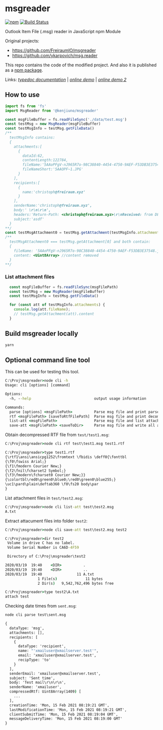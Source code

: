 # msgreader

[![npm](https://img.shields.io/npm/v/@kenjiuno/msgreader)](https://www.npmjs.com/package/@kenjiuno/msgreader)
[![Build Status](https://dev.azure.com/HiraokaHyperTools/msgreader/_apis/build/status/HiraokaHyperTools.msgreader?branchName=master)](https://dev.azure.com/HiraokaHyperTools/msgreader/_build/latest?definitionId=7&branchName=master)

Outlook Item File (.msg) reader in JavaScript npm Module

Original projects:

- https://github.com/FreiraumIO/msgreader
- https://github.com/ykarpovich/msg.reader

This repo contains the code of the modified project.
And also it is published as a [npm package](https://www.npmjs.com/package/@kenjiuno/msgreader).

Links: [_typedoc documentation_](https://hiraokahypertools.github.io/msgreader/typedoc/) | [_online demo_](https://hiraokahypertools.github.io/msgreader_demo/) | [_online demo 2_](https://hiraokahypertools.github.io/msgreader_demo2/)

## How to use

```javascript
import fs from 'fs'
import MsgReader from '@kenjiuno/msgreader'

const msgFileBuffer = fs.readFileSync('./data/test.msg')
const testMsg = new MsgReader(msgFileBuffer)
const testMsgInfo = testMsg.getFileData()
/**
  testMsgInfo contains:
  {
    attachments:[
      {
        dataId:62,
        contentLength:122784,
        fileName:'5AAoPFgV-nJ965R7o-98C38840-4454-4750-9AEF-F53DB3E37548.jpg',
        fileNameShort:'5AAOPF~1.JPG'
      }
    ],
    recipients:[
      {
        name:'christoph@freiraum.xyz'
      }
    ],
    senderName:'christoph@freiraum.xyz',
    body:' \r\n\r\n',
    headers:'Return-Path: <christoph@freiraum.xyz>\r\nReceived: from DESKTOPGBT9Q6P (HSI-KBW-109-193-162-142.hsi7.kabel-badenwuerttemberg.de. [109.193.162.142])\r\n        by smtp.gmail.com with ESMTPSA id q81sm10535131wmg.8.2018.03.23.09.06.30\r\n        for <christoph@freiraum.xyz>\r\n        (version=TLS1_2 cipher=ECDHE-RSA-AES128-GCM-SHA256 bits=128/128);\r\n        Fri, 23 Mar 2018 09:06:30 -0700 (PDT)\r\nFrom: <christoph@freiraum.xyz>\r\nTo: <christoph@freiraum.xyz>\r\nSubject: asdf\r\nDate: Fri, 23 Mar 2018 17:06:29 +0100\r\nMessage-ID: <000001d3c2c0$e7ca4aa0$b75edfe0$@freiraum.xyz>\r\nMIME-Version: 1.0\r\nContent-Type: multipart/mixed;\r\n\tboundary="----=_NextPart_000_0001_01D3C2C9.498F75F0"\r\nX-Mailer: Microsoft Outlook 16.0\r\nThread-Index: AdPCwN90aOYoV24DTGKfv8JaCuci0g==\r\nContent-Language: de\r\n\r\n',
    subject:'asdf'
  }
**/
const testMsgAttachment0 = testMsg.getAttachment(testMsgInfo.attachments[0])
/**
  testMsgAttachment0 === testMsg.getAttachment[0] and both contain:
  { 
    fileName: '5AAoPFgV-nJ965R7o-98C38840-4454-4750-9AEF-F53DB3E37548.jpg',
    content: <Uint8Array> //content removed
  }
**/
```

### List attachment files

```javascript
  const msgFileBuffer = fs.readFileSync(msgFilePath)
  const testMsg = new MsgReader(msgFileBuffer)
  const testMsgInfo = testMsg.getFileData()

  for (const att of testMsgInfo.attachments) {
    console.log(att.fileName);
    // testMsg.getAttachment(att).content
  }
```

## Build msgreader locally

```bat
yarn
```

## Optional command line tool

This can be used for testing this tool.

```bat
C:\Proj\msgreader>node cli -h
Usage: cli [options] [command]

Options:
  -h, --help                             output usage information

Commands:
  parse [options] <msgFilePath>          Parse msg file and print parsed structure
  rtf <msgFilePath> [saveToRtfFilePath]  Parse msg file and print decompressed rtf
  list-att <msgFilePath>                 Parse msg file and list attachment file names
  save-att <msgFilePath> <saveToDir>     Parse msg file and write all attachment files
```

Obtain decompressed RTF file from `test/test1.msg`:

```bat
C:\Proj\msgreader>node cli rtf test\test1.msg test1.rtf

C:\Proj\msgreader>type test1.rtf
{\rtf1\ansi\ansicpg1252\fromtext \fbidis \deff0{\fonttbl
{\f0\fswiss Arial;}
{\f1\fmodern Courier New;}
{\f2\fnil\fcharset2 Symbol;}
{\f3\fmodern\fcharset0 Courier New;}}
{\colortbl\red0\green0\blue0;\red0\green0\blue255;}
\uc1\pard\plain\deftab360 \f0\fs20 body\par
}
```

List attachment files in `test/test2.msg`:

```bat
C:\Proj\msgreader>node cli list-att test\test2.msg
A.txt
```

Extract attacument files into folder `test2`:

```bat
C:\Proj\msgreader>node cli save-att test\test2.msg test2
```

```bat
C:\Proj\msgreader>dir test2
 Volume in drive C has no label.
 Volume Serial Number is CA6D-4F59

 Directory of C:\Proj\msgreader\test2

2020/03/19  19:40    <DIR>          .
2020/03/19  19:40    <DIR>          ..
2020/03/19  19:40                11 A.txt
               1 File(s)             11 bytes
               2 Dir(s)   9,542,762,496 bytes free
```

```bat
C:\Proj\msgreader>type test2\A.txt
attach test
```

Checking date times from `sent.msg`:

```bat
node cli parse test\sent.msg

{
  dataType: 'msg',
  attachments: [],
  recipients: [
    {
      dataType: 'recipient',
      name: "'xmailuser@xmailserver.test'",
      email: 'xmailuser@xmailserver.test',
      recipType: 'to'
    }
  ],
  senderEmail: 'xmailuser@xmailserver.test',
  subject: 'Sent time',
  body: 'Test mail\r\n\r\n',
  senderName: 'xmailuser',
  compressedRtf: Uint8Array(1409) [
    ...
  ],
  creationTime: 'Mon, 15 Feb 2021 08:19:21 GMT',
  lastModificationTime: 'Mon, 15 Feb 2021 08:19:21 GMT',
  clientSubmitTime: 'Mon, 15 Feb 2021 08:19:04 GMT',
  messageDeliveryTime: 'Mon, 15 Feb 2021 08:19:00 GMT'
}
```

